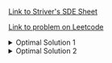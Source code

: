 [Link to Striver's SDE Sheet](https://takeuforward.org/interviews/strivers-sde-sheet-top-coding-interview-problems/)

[Link to problem on Leetcode](https://leetcode.com/problems/two-sum/)



<details><summary>Optimal Solution 1</summary>

Sub-Optimal Solution 1: TC = `O(2 ^ N)`, SC = `O(2 ^ N)` (considering stack space of recursion)

* We recursively find out all the subset sums of the given array. <br>
* We design a recursive function where we take in the the index and the current sum as parameters. <br>
* At each function call, we can either take the current index's element in our sum parameter or ignore it. <br>
* This generates all the subset sums. We push the sum in the answer array when the index hits the last point. <br>
	

Total Time Taken: `0.12 / 1.3`

<details><summary>Clean Code</summary>

![](https://github.com/archishmanghos/code-images/blob/master/GFG/Subset-Sums-A.png)

</details>

</details>



<details><summary>Optimal Solution 2</summary>

Optimal Solution: TC ≈ `O(2 ^ N)`, SC = `O(1)`

* This employs bit-manipulation technique. <br>
* We traverse over every number from `0 to 2 ^ N` and check for the set bits and calculate the sum of the elements of the set bits. <br>
* This is a well-known classical technique. <br>


Total Time Taken: `0.12 / 1.3` <br>


<details><summary>Clean Code</summary>

![](https://github.com/archishmanghos/code-images/blob/master/GFG/Subset-Sums-B.png)

</details>

</details>
